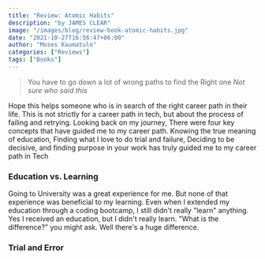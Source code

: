 ```yaml
---
title: "Review: Atomic Habits"
description: "by JAMES CLEAR"
image: "/images/blog/review-book-atomic-habits.jpg"
date: "2021-10-27T16:56:47+06:00"
author: "Moses Kaumatule"
categories: ["Reviews"]
tags: ["Books"]
---
```

> You have to go down a lot of wrong paths to find the Right one
<cite>Not sure who said this</cite>

Hope this helps someone who is in search of the right career path in their life. This is not strictly for a career path in tech, but about the process of failing and retrying. Looking back on my journey, There were four key concepts that have guided me to my career path. Knowing the true meaning of education, Finding what I love to do trial and failure, Deciding to be decisive, and finding purpose in your work has truly guided me to my career path in Tech

### Education vs. Learning 
Going to University was a great experience for me. But none of that experience was beneficial to my learning. Even when I extended my education through a coding bootcamp, I still didn't really "learn" anything. Yes I received an education, but I didn't really learn. "What is the difference?" you might ask. Well there's a huge difference.

### Trial and Error
